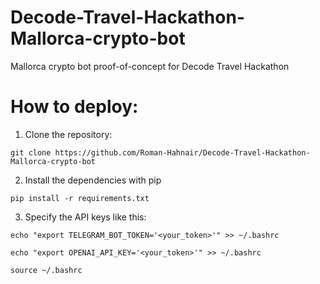 # Decode-Travel-Hackathon-Mallorca-crypto-bot
Mallorca crypto bot proof-of-concept for Decode Travel Hackathon

# How to deploy:

1. Clone the repository: 

```
git clone https://github.com/Roman-Hahnair/Decode-Travel-Hackathon-Mallorca-crypto-bot
```

2. Install the dependencies with pip

```
pip install -r requirements.txt
```

3. Specify the API keys like this:

```
echo "export TELEGRAM_BOT_TOKEN='<your_token>'" >> ~/.bashrc

echo "export OPENAI_API_KEY='<your_token>'" >> ~/.bashrc

source ~/.bashrc
```
